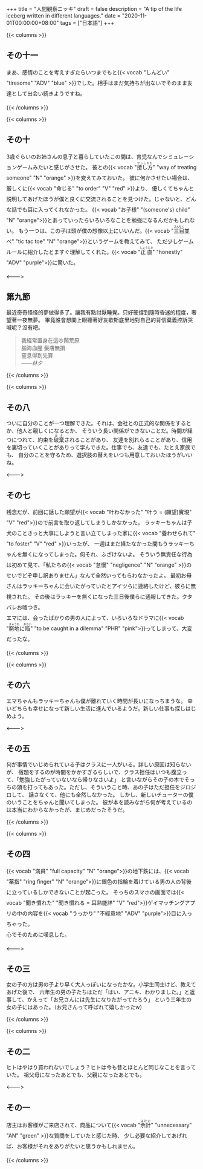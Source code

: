 +++
title = "人間観察ニッキ"
draft = false
description = "A tip of the life iceberg written in different languages."
date = "2020-11-01T00:00:00+08:00"
tags = ["日本語"]
+++

{{< columns >}}

## その十一
<div style="margin:1em 0;line-height:2">
  まあ、感情のことを考えすぎたらいつまでもと{{< vocab "しんどい" "tiresome" "ADV" "blue" >}}でした。相手はまだ気持ちが出ないでそのまま友達として出会い続きようですね。
</div>

{{< /columns >}}


{{< columns >}}

## その十
<div style="margin:1em 0;line-height:2">
  3歳ぐらいのお姉さんの息子と暮らしていたこの間は、育児なんでシミュレーションゲームみたいと感じがさせた。
  彼との{{< vocab "<ruby>接し方<rt>せっしかた</rt></ruby>" "way of treating someone" "N" "orange" >}}を変えてみておいた。
  彼に何かさせたい場合は、厳しくに{{< vocab "命じる" "to order" "V" "red" >}}より、
  優しくてちゃんと説明してあげたほうが僕と良くに交流されることを見つけた。じゃないと、どんな話でも耳に入ってくれなかった。
  {{< vocab "お子様" "(someone's) child" "N" "orange">}}とあっていったらいろいろなことを勉強になるんだかもしれない。
  もう一つは、この子は頭が僕の想像以上にいいんだ。{{< vocab "<ruby>三目<rt>さんもく</rt>並べ</ruby>" "tic tac toe" "N" "orange">}}というゲームを教えてみて、
  ただ少しゲームルールに紹介したとますぐ理解してくれた。{{< vocab "<ruby>正直<rt>しょうじき</rt></ruby>" "honestly" "ADV" "purple">}}に驚いた。
</div>

<--->

## 第九節
最近奇奇怪怪的夢做得多了。讓我有點討厭睡覺。只好硬撐到隨時昏迷的程度，奢望著一夜無夢。
畢竟誰會想闔上眼聽著好友歇斯底里地對自己的背信棄義控訴哭喊呢？沒有吧。

> 我經常置身在這吵鬧荒原\
> 腦海血腥 髮膚無損\
> 窒息得到先算\
<cite>——林夕</cite>

{{< /columns >}}

{{< columns >}}

## その八
ついに自分のことが一つ理解できた。それは、会社との正式的な関係をするとか、他人と親しくになるとか、
そういう長い関係ができないことだ。時間が経つにつれて、約束を<ruby>破棄<rt>はき</rt></ruby>されることがあり、
友達を別れらることがあり、信用を裏切っていくことがありって学んできた。仕事でも、友達でも、たとえ家族でも、
自分のことを守るため、選択肢の替えをいつも用意しておいたほうがいいね。

<--->

## その七
<div style="margin:1em 0;line-height:2">
  残念だが、前回に話した願望が{{< vocab "叶わなかった" "叶う = (願望)實現" "V" "red">}}ので前言を取り返してしまうしかなかった。
  ラッキーちゃんは子犬のこときっと大事にしようと言い立てしまった家に{{< vocab "養わせられて" "to foster" "V" "red" >}}いったが、
  一週はまだ経たなかった間もうラッキーちゃんを無くになってしまった。何それ、ふざけないよ。
  そういう無責任な行為は初めて見て、「私たちの{{< vocab "怠慢" "negligence" "N" "orange" >}}のせいでどぞ申し訳ありません」なんて全然いってもらわなかったよ。
  最初お母さんはラッキーちゃんに会いたがっていたとアイツらに連絡したけど、彼らに無視された。
  その後はラッキーを無くになった三日後僕らに通報してきた。クタバレお嘘つき。<br/>
  エマには、会ったばかりの男の人によって、いろいろなドラマに{{< vocab "<ruby>窮地<rt>きゅうち</rt></ruby>に<ruby>陥<rt>おちい</rt></ruby>" "to be caught in a dilemma" "PHR" "pink">}}ってしまって、大変だったな。
</div>

{{< /columns >}}

{{< columns >}}

## その六
エマちゃんもラッキーちゃんも僕が離れていく時間が長いになっちまうな。
幸いどちらも幸せになって新しい生活に進んでいるようだ。新しい仕事も探しはじめよう。

<--->

## その五
何が事情でいじめられている子はクラスに一人がいる。詳しい原因は知らないが、
宿題をするのが時間をかかすぎるらしいで、クラス担任はいつも腹立って、「勉強したがっていないなら帰りなさいよ」
と言いながらその子の本でそっちの頭を打ってもあった。ただし、そういうこと時、あの子はただ担任をジロジロして、
話さなくて、他にも全然しなかった。
しかし、新しいチューターの僕のいうことをちゃんと聞いてしまった。
彼が本を読みながら何が考えているのは本当にわからなかったが、まじめだったそうだ。

{{< /columns >}}

{{< columns >}}

## その四
<div style="margin:1em 0;line-height:2">
  {{< vocab "満員" "full capacity" "N" "orange">}}の地下鉄には、{{< vocab  "薬指" "ring finger" "N" "orange">}}に銀色の指輪を着けている男の人の背後に立っているしかできないことが起こった。
  そっちのスマホの画面では{{< vocab "聞き慣れた" "聞き慣れる = 耳熟能詳" "V" "red">}}ゲイマッチングアプリの中の内容を{{< vocab "うっかり" "不經意地" "ADV" "purple">}}目に入っちゃった。<br/>
  心でそのために嘆息した。
</div>

<--->

## その三
女の子の方は男の子より早く大人っぽいになったかな。小学生同士けど、教えてあげた後で、
六年生の男の子たちはただ「はい、アニキ、わかりました。」と返事して、かえって「お兄さんには先生になりたがってたろう」
という三年生の女の子にはあった。（お兄さんって呼ばれて嬉しかったw）

{{< /columns >}}

{{< columns >}}

## その二
ヒトはやはり買われないでしょう？ヒトは今も昔とほとんど同じなことを言っていた。
祖父母になったあとでも、父親になったあとでも。

<--->

## その一
<div style="margin:1em 0;line-height:2">
  店主はお客様がご来店されて、商品について{{< vocab "<ruby>余計<rt>よけい</rt></ruby>" "unnecessary" "AN" "green" >}}な質問をしていたと感じた時、
  少し必要な紹介してあげれば、お客様がそれをありがたいと思うかもしれません。
</div>

{{< /columns >}}
